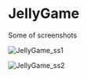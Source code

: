 # JellyGame

Some of screenshots

![JellyGame_ss1](https://user-images.githubusercontent.com/56786891/72335899-c2f2a200-36d0-11ea-9aa0-5c58fff84b19.png)

![JellyGame_ss2](https://user-images.githubusercontent.com/56786891/72335962-e61d5180-36d0-11ea-804f-075fb0b03242.png)
